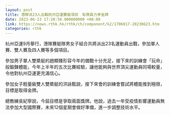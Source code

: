 ```yaml
---
layout: post
title: 港隊派23人出戰杭州亞運賽艇項目　有隊員力爭金牌
date: 2023-06-23 17:28:58.000000000 +08:00
link: https://news.rthk.hk/rthk/ch/component/k2/1706017-20230623.htm
categories: rthk
---
```


杭州亞運9月舉行，港隊賽艇隊男女子組合共將派出23名運動員出戰，參加單人賽、雙人賽及四人賽等多個項目。

參加男子單人雙槳艇的趙顯臻形容今年的備戰十分充足，接下來的訓練會「玩命」般鍛鍊體能，今年上半年的五次比賽經驗，讓他能夠與世界頂尖運動員同場較量，令他對杭州亞運更充滿信心。

參加女子輕量級雙人雙槳艇的洪詠甄說，接下來會的訓練會嘗試將體能推到極限，目標是取得金牌。

總教練吳紀寧說，今屆目標是爭取兩面獎牌。他說，過去一年受疫情影響運動員無法參加大型國際賽，未來12個星期會做好準備，進一步調整技術水平。
